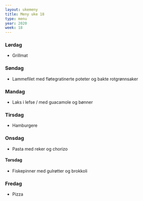 ```yaml
---
layout: ukemeny
title: Meny uke 18
type: menu
year: 2020
week: 18
---
```


### Lørdag

- Grillmat

### Søndag

- Lammefilet med fløtegratinerte poteter og bakte rotgrønnsaker

### Mandag

- Laks i lefse / med guacamole og bønner

### Tirsdag

- Hamburgere

### Onsdag

- Pasta med reker og chorizo

#### Torsdag

- Fiskepinner med gulrøtter og brokkoli

### Fredag

- Pizza

